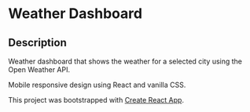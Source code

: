 # Weather Dashboard

## Description 
Weather dashboard that shows the weather for a selected city using the Open Weather API.

Mobile responsive design using React and vanilla CSS. 

This project was bootstrapped with [Create React App](https://github.com/facebook/create-react-app).